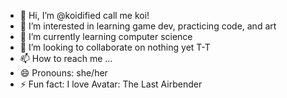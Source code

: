 - 👋 Hi, I’m @koidified call me koi!
- 👀 I’m interested in learning game dev, practicing code, and art
- 🌱 I’m currently learning computer science
- 💞️ I’m looking to collaborate on nothing yet T-T
- 📫 How to reach me ...
- 😄 Pronouns: she/her
- ⚡ Fun fact: I love Avatar: The Last Airbender

<!---
koidified/koidified is a ✨ special ✨ repository because its `README.md` (this file) appears on your GitHub profile.
You can click the Preview link to take a look at your changes.
--->
